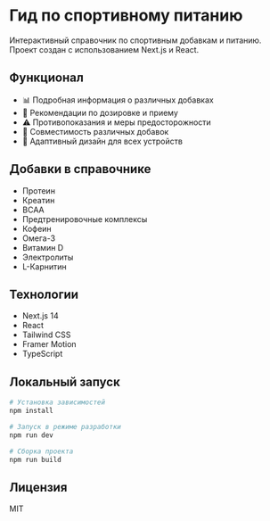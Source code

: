 # Гид по спортивному питанию

Интерактивный справочник по спортивным добавкам и питанию. Проект создан с использованием Next.js и React.

## Функционал

- 📊 Подробная информация о различных добавках
- 💊 Рекомендации по дозировке и приему
- ⚠️ Противопоказания и меры предосторожности
- 🔄 Совместимость различных добавок
- 📱 Адаптивный дизайн для всех устройств

## Добавки в справочнике

- Протеин
- Креатин
- BCAA
- Предтренировочные комплексы
- Кофеин
- Омега-3
- Витамин D
- Электролиты
- L-Карнитин

## Технологии

- Next.js 14
- React
- Tailwind CSS
- Framer Motion
- TypeScript

## Локальный запуск

```bash
# Установка зависимостей
npm install

# Запуск в режиме разработки
npm run dev

# Сборка проекта
npm run build
```

## Лицензия

MIT 